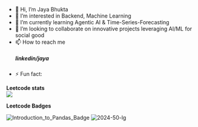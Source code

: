 - 👋 Hi, I’m Jaya Bhukta
- 👀 I’m interested in Backend, Machine Learning 
- 🌱 I’m currently learning Agentic AI & Time-Series-Forecasting
- 💞️ I’m looking to collaborate on innovative projects leveraging AI/ML for social good
- 📫 How to reach me <h5> linkedin/jaya <a href="https://www.linkedin.com/in/bhuktajaya2005/"> </a> </h5>
- ⚡ Fun fact: 

<!---
bhukubabu/bhukubabu is a ✨ special ✨ repository because its `README.md` (this file) appears on your GitHub profile.
You can click the Preview link to take a look at your changes.
--->
**Leetcode stats**  
![](https://github.com/user-attachments/assets/3a81bb39-3fa5-4a73-885e-3ef43ad6272e)

**Leetcode Badges**

 ![Introduction_to_Pandas_Badge](https://github.com/user-attachments/assets/cae79d3f-8874-4965-820a-b089248f8a59) ![2024-50-lg](https://github.com/user-attachments/assets/1edaefaf-56e6-4cab-983f-bf996a0f1e9f)


